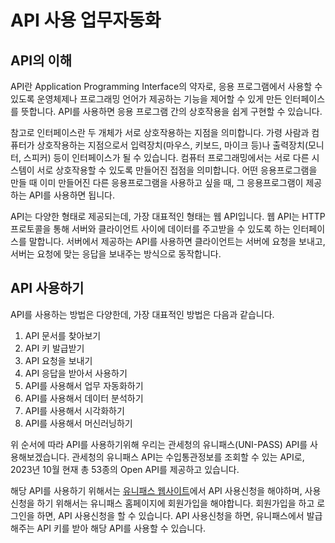# API 사용 업무자동화

## API의 이해
API란 Application Programming Interface의 약자로, 응용 프로그램에서 사용할 수 있도록 운영체제나 프로그래밍 언어가 제공하는 기능을 제어할 수 있게 만든 인터페이스를 뜻합니다. API를 사용하면 응용 프로그램 간의 상호작용을 쉽게 구현할 수 있습니다.  

참고로 인터페이스란 두 개체가 서로 상호작용하는 지점을 의미합니다. 가령 사람과 컴퓨터가 상호작용하는 지점으로서 입력장치(마우스, 키보드, 마이크 등)나 출력장치(모니터, 스피커) 등이 인터페이스가 될 수 있습니다. 컴퓨터 프로그래밍에서는 서로 다른 시스템이 서로 상호작용할 수 있도록 만들어진 접점을 의미합니다. 어떤 응용프로그램을 만들 때 이미 만들어진 다른 응용프로그램을 사용하고 싶을 때, 그 응용프로그램이 제공하는 API를 사용하면 됩니다. 

API는 다양한 형태로 제공되는데, 가장 대표적인 형태는 웹 API입니다. 웹 API는 HTTP 프로토콜을 통해 서버와 클라이언트 사이에 데이터를 주고받을 수 있도록 하는 인터페이스를 말합니다. 서버에서 제공하는 API를 사용하면 클라이언트는 서버에 요청을 보내고, 서버는 요청에 맞는 응답을 보내주는 방식으로 동작합니다.  

## API 사용하기
API를 사용하는 방법은 다양한데, 가장 대표적인 방법은 다음과 같습니다.
1. API 문서를 찾아보기
2. API 키 발급받기
3. API 요청을 보내기
4. API 응답을 받아서 사용하기
5. API를 사용해서 업무 자동화하기
6. API를 사용해서 데이터 분석하기
7. API를 사용해서 시각화하기
8. API를 사용해서 머신러닝하기

위 순서에 따라 API를 사용하기위해 우리는 관세청의 유니패스(UNI-PASS) API를 사용해보겠습니다. 관세청의 유니패스 API는 수입통관정보를 조회할 수 있는 API로, 2023년 10월 현재 총 53종의 Open API를 제공하고 있습니다.  

해당 API를 사용하기 위해서는 [유니패스 웹사이트](https://unipass.customs.go.kr/csp/index.do)에서 API 사용신청을 해야하며, 사용신청을 하기 위해서는 유니패스 홈페이지에 회원가입을 해야합니다. 회원가입을 하고 로그인을 하면, API 사용신청을 할 수 있습니다. API 사용신청을 하면, 유니패스에서 발급해주는 API 키를 받아 해당 API를 사용할 수 있습니다.  